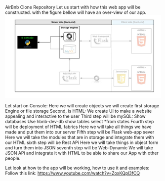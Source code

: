 AirBnb Clone Repository
Let us start with how this web app will be constructed.
with the figure bellow will have an over-view of our app.
![web app construction process](815046647d23428a14ca.png)

Let start on Console:
  Here we will create objects
  we will create first storage Engine or file storage
Second, is HTML:
  We create UI to make a website appealing and interactive to the user
Third step will be mySQL:
  Show databases
  Use hbnb-dev-db
  show tables
  select *from states
Fourth step will be deployment of HTML fabrics
  Here we will take all things we have made and put them into our server
Fifth step will be Flask web-app sever
  Here we will take the modules that are in storage and integrate them with our HTML
sixth step will be Rest APi
  Here we will take things in object form and turn them into JSON
seventh step will be Web-Dynamic
  We will take JSON APi and integrate it with HTML to be able to share our App with other people.



Let look at how to the app will be working, how to use it and examples:
Follow this link: https://www.youtube.com/watch?v=ZoxKQpl3fCQ
